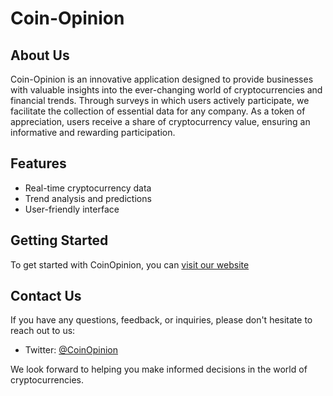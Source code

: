# Coin-Opinion


## About Us

Coin-Opinion is an innovative application designed to provide businesses with valuable insights into the ever-changing world of cryptocurrencies and financial trends. Through surveys in which users actively participate, we facilitate the collection of essential data for any company. As a token of appreciation, users receive a share of cryptocurrency value, ensuring an informative and rewarding participation.

## Features

- Real-time cryptocurrency data
- Trend analysis and predictions
- User-friendly interface

## Getting Started

To get started with CoinOpinion, you can [visit our website](https://coinopinion.000webhostapp.com/coinopinion/)

## Contact Us

If you have any questions, feedback, or inquiries, please don't hesitate to reach out to us:

- Twitter: [@CoinOpinion](https://twitter.com/coinopinion_)

We look forward to helping you make informed decisions in the world of cryptocurrencies.
